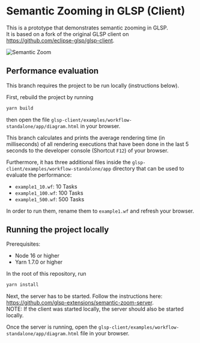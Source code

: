 # Semantic Zooming in GLSP (Client)

This is a prototype that demonstrates semantic zooming in GLSP. \
It is based on a fork of the original GLSP client on https://github.com/eclipse-glsp/glsp-client.

![Semantic Zoom](/documentation/video_prot1.gif)

## Performance evaluation

This branch requires the project to be run locally (instructions below).

First, rebuild the project by running

```bash
yarn build
```

then open the file `glsp-client/examples/workflow-standalone/app/diagram.html` in your browser.

This branch calculates and prints the average rendering time (in milliseconds) of all rendering executions that have been done in the last 5 seconds to the developer console (Shortcut `F12`) of your browser.

Furthermore, it has three additional files inside the `glsp-client/examples/workflow-standalone/app` directory that can be used to evaluate the performance:

-   `example1_10.wf`: 10 Tasks
-   `example1_100.wf`: 100 Tasks
-   `example1_500.wf`: 500 Tasks

In order to run them, rename them to `example1.wf` and refresh your browser.

## Running the project locally

Prerequisites:

-   Node 16 or higher
-   Yarn 1.7.0 or higher

In the root of this repository, run

```bash
yarn install
```

Next, the server has to be started. Follow the instructions here: https://github.com/glsp-extensions/semantic-zoom-server. \
NOTE: If the client was started locally, the server should also be started locally.

Once the server is running, open the `glsp-client/examples/workflow-standalone/app/diagram.html` file in your browser.
